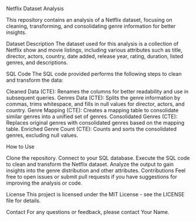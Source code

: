 Netflix Dataset Analysis

This repository contains an analysis of a Netflix dataset, focusing on cleaning, transforming, and consolidating genre information for better insights.

Dataset Description
The dataset used for this analysis is a collection of Netflix show and movie listings, including various attributes such as title, director, actors, country, date added, release year, rating, duration, listed genres, and descriptions.

SQL Code
The SQL code provided performs the following steps to clean and transform the data:

Cleaned Data (CTE): Renames the columns for better readability and use in subsequent queries.
Genres Data (CTE): Splits the genre information by commas, trims whitespace, and fills in null values for director, actors, and country.
Genre Mapping (CTE): Creates a mapping table to consolidate similar genres into a unified set of genres.
Consolidated Genres (CTE): Replaces original genres with consolidated genres based on the mapping table.
Enriched Genre Count (CTE): Counts and sorts the consolidated genres, excluding null values.


How to Use

Clone the repository.
Connect to your SQL database.
Execute the SQL code to clean and transform the Netflix dataset.
Analyze the output to gain insights into the genre distribution and other attributes.
Contributions
Feel free to open issues or submit pull requests if you have suggestions for improving the analysis or code.


License
This project is licensed under the MIT License - see the LICENSE file for details.


Contact
For any questions or feedback, please contact Your Name.
